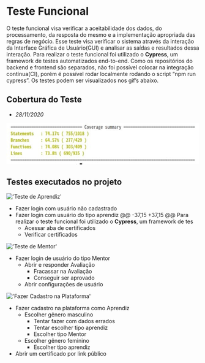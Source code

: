# Teste Funcional

O teste funcional visa verificar a aceitabilidade dos dados, do processamento, da resposta do mesmo e a implementação apropriada das regras de negócio. Esse teste visa verificar o sistema através da interação da Interface Gráfica de Usuário(GUI) e analisar as saídas e resultados dessa interação.
Para realizar o teste funcional foi utilizado o **Cypress**, um framework de testes automatizados end-to-end. Como os repositórios do backend e frontend são separados, não foi possível colocar na integração contínua(CI), porém é possível rodar localmente rodando o script “npm run cypress”. Os testes podem ser visualizados nos gif’s abaixo.

## Cobertura do Teste

- *28/11/2020*

!['Cobertura dos testes feita no dia 28/11/2020'](cobertura.jpg 'Feita no dia 28/11/2020')

## Testes executados no projeto

!['Teste de Aprendiz'](gifs/Learner.gif)

- Fazer login com usuário não cadastrado
- Fazer login com usuário do tipo aprendiz
@@ -37,15 +37,15 @@ Para realizar o teste funcional foi utilizado o **Cypress**, um framework de tes
  - Acessar aba de certificados
  - Verificar certificados

!['Teste de Mentor'](gifs/Mentor.gif)

- Fazer login de usuário do tipo Mentor
  - Abrir e responder Avaliação
    - Fracassar na Avaliação
    - Conseguir ser aprovado
  - Abrir configurações de usuário

!['Fazer Cadastro na Plataforma'](gifs/Register.gif)

- Fazer cadastro na plataforma como Aprendiz
  - Escolher gênero masculino
    - Tentar fazer com dados errados
    - Tentar escolher tipo aprendiz
    - Escolher tipo Mentor
  - Escolher gênero feminino
    - Escolher tipo aprendiz
- Abrir um certificado por link público
